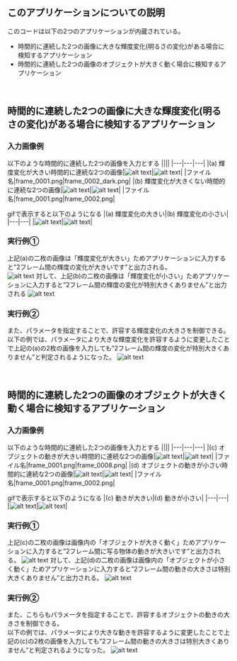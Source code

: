 ## このアプリケーションについての説明
このコードは以下の2つのアプリケーションが内蔵されている。
- 時間的に連続した2つの画像に大きな輝度変化(明るさの変化)がある場合に検知するアプリケーション
- 時間的に連続した2つの画像のオブジェクトが大きく動く場合に検知するアプリケーション

<br />

## 時間的に連続した2つの画像に大きな輝度変化(明るさの変化)がある場合に検知するアプリケーション

### 入力画像例

以下のような時間的に連続した2つの画像を入力とする
||||
|---|---|---|
|(a) 輝度変化が大きい時間的に連続な2つの画像|![alt text](images/frame_0001.png)|![alt text](images/frame_0002_dark.png)|
|ファイル名|frame_0001.png|frame_0002_dark.png|
|(b) 輝度変化が大きくない時間的に連続な2つの画像|![alt text](images/frame_0001.png)|![alt text](images/frame_0002.png)|
|ファイル名|frame_0001.png|frame_0002.png|

gifで表示すると以下のようになる
|(a) 輝度変化の大きい|(b) 輝度変化の小さい|
|---|---|
|![alt text](images/frame_1to2d.gif)|![alt text](images/frame_1to2.gif)|


### 実行例①
上記(a)の二枚の画像は「輝度変化が大きい」ためアプリケーションに入力すると”2フレーム間の輝度の変化が大きいです”と出力される。  
![alt text](images/f1_f2d_result.png)
対して、上記(b)の二枚の画像は「輝度変化が小さい」ためアプリケーションに入力すると”2フレーム間の輝度の変化が特別大きくありません”と出力される
![alt text](images/f1_f2_result_m2.png)

### 実行例②
また、パラメータを指定することで、許容する輝度変化の大きさを制御できる。  
以下の例では、パラメータにより大きな輝度変化を許容するように変更したことで上記の(a)の2枚の画像を入力しても”2フレーム間の輝度の変化が特別大きくありません”と判定されるようになった。
![alt text](images/f1_f2d_result_change_param.png)

<br />

## 時間的に連続した2つの画像のオブジェクトが大きく動く場合に検知するアプリケーション

### 入力画像例

以下のような時間的に連続した2つの画像を入力とする
||||
|---|---|---|
|(c) オブジェクトの動きが大きい時間的に連続な2つの画像|![alt text](images/frame_0001.png)|![alt text](images/frame_0008.png)|
|ファイル名|frame_0001.png|frame_0008.png|
|(d) オブジェクトの動きが小さい時間的に連続な2つの画像|![alt text](images/frame_0001.png)|![alt text](images/frame_0002.png)|
|ファイル名|frame_0001.png|frame_0002.png|

gifで表示すると以下のようになる
|(c) 動きが大きい|(d) 動きが小さい|
|---|---|
|![alt text](images/frame_1to8.gif)|![alt text](images/frame_1to2.gif)|


### 実行例①
上記(c)の二枚の画像は画像内の「オブジェクトが大きく動く」ためアプリケーションに入力すると”2フレーム間に写る物体の動きが大きいです”と出力される。 
![alt text](images/f1_f8_result.png)
対して、上記(d)の二枚の画像は画像内の「オブジェクトが小さく動く」ためアプリケーションに入力すると”2フレーム間の動きの大きさは特別大きくありません”と出力される。
![alt text](images/f1_f2_result_m1.png)


### 実行例②
また、こちらもパラメータを指定することで、許容するオブジェクトの動きの大きさを制御できる。  
以下の例では、パラメータにより大きな動きを許容するように変更したことで上記の(c)の2枚の画像を入力しても”2フレーム間の動きの大きさは特別大きくありません”と判定されるようになった。
![alt text](images/f1_f8_result_change_param.png)
